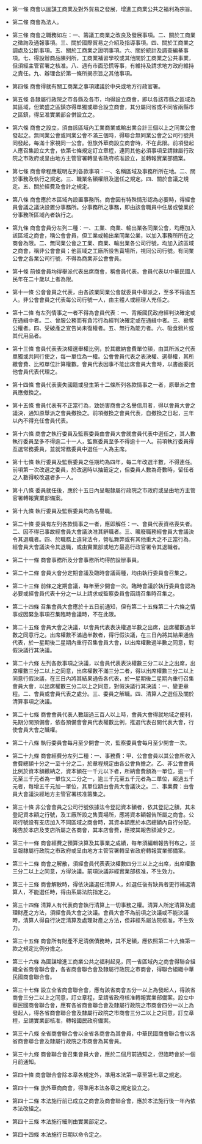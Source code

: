 * 第一條 商會以圖謀工商業及對外貿易之發展，增進工商業公共之福利為宗旨。

* 第二條 商會為法人。

* 第三條 商會之職務如左：一、籌議工商業之改良及發展事項。二、關於工商業之徵詢及通報事項。三、關於國際貿易之介紹及指導事項。四、關於工商業之調處及公斷事項。五、關於工商業之證明事項。六、關於統計及調查編綦事項。七、得設辦商品陳列所，工商業補習學校或其他關於工商業之公共事業，但須經主管官署之核准。八、遇有市面恐慌等事，有維持及請求地方政府維持之責任。九、辦理合於第一條所揭宗旨之其他事項。

* 第四條 商會得就有關工商業之事項建議於中央或地方行政官署。

* 第五條 各隸屬行政院之市各縣及各市，均得設立商會，即以各該市縣之區域為其區域，但繁盛之區鎮亦得單獨或聯合設立商會，其分屬同省或不同省兩縣市之區鎮，得呈准實業部合併設立之。

* 第六條 商會之設立，須由該區域內工業商業或輸出業合計三個以上之同業公會發起之。無同業公會或同業公會不滿三個時，得聯合無同業公會之公司行號共同發起，每滿十家視同一公會。但旅外華商設立商會時，不在此限。前項發起人應召集設立大會，依第七條規定訂立章程，連同其他必須事項呈請隸屬行政院之市政府或呈由地方主管官署轉呈省政府核准設立，並轉報實業部備案。

* 第七條 商會章程應載明左列各款事項：一、名稱區域及事務所所在地。二、關於事務及執行之規定。三、職業名額權限及選任之規定。四、關於會議之規定。五、關於經費及會計之規定。

* 第八條 商會應於本區域內設置事務所。商會因有特殊情形認為必要時，得經會員會議之議決設置分事務所。分事務所之事務，即由該會職員中住居或營業於分事務所區域內者執行之。

* 第九條 商會會員分左列二種：一、工業、商業、輸出業各同業公會，均應加入該區域之商會，稱公會會員，但工業或輸出業同業公業，以加入事務所所在之商會為限。二、無同業公會之工業、商業、輸出業各公司行號，均加入該區域之商會，稱非公會會員；他區域之工廠所設售賣場所，視同公司行號。有同業公會之各業公司行號，不得為商業非公會會員。

* 第十條 前條會員均得舉派代表出席商會，稱會員代表。會員代表以中華民國人民年在二十歲以上者為限。

* 第十一條 公會會員之代表，由各該業同業公會就委員中舉派之，至多不得逾五人。非公會會員之代表每公司行號一人，由主體人或經理人充任之。

* 第十二條 有左列情事之一者不得為會員代表：一、背叛國民政府經判決確定或在通緝中者。二、曾服公務而有貪污行為經判決確定或在通緝中者。三、褫奪公權者。四、受破產之宣告尚未復權者。五、無行為能力者。六、吸食鴉片或其代用品者。

* 第十三條 會員代表表決權選舉權比例，於其繳納會費單位額，由其所派之代表單獨或共同行使之，每一單位為一權。公會會員代表之表決權、選舉權，其所繳會費、比照單位計算權數。會員代表因事不能出席會員大會時，以書面委託他會員代表代理之。

* 第十四條 會員代表喪失國籍或發生第十二條所列各款情事之一者，原舉派之會員應撤換之。

* 第十五條 會員代表有不正當行為，致妨害商會之名譽信用者，得以會員大會之議決，通知原舉派之會員撤換之。前項撤換之會員代表，自撤換之日起，三年以內不得充任會員代表。

* 第十六條 商會之執行委員及監察委員由會員大會就會員代表中選任之，其人數執行委員至多不得逾二十一人，監察委員至多不得逾十一人。前項執行委員得互選常務委員，並就常務委員中選任一人為主席。

* 第十七條 執行委員及監察委員之任期均為四年，每二年改選半數，不得連任。前項第一次改選之委員，於改選時以抽籤定之，但委員人數為奇數時，留任者之人數得較改選者多一人。

* 第十八條 委員就任後，應於十五日內呈報隸屬行政院之市政府或呈由地方主管官署轉報實業部備案。

* 第十九條 執行委員及監察委員均為名譽職。

* 第二十條 委員有左列各款情事之一者，應即解任：一、會員代表資格喪失者。二、因不得已事故經會員大會議決准其辭職者。三、曠廢職務經會員大會議決令其退職者。四、於職務上違背法令，營私舞弊或有其他重大之不正當行為，經會員大會議決令其退職，或由實業部或地方最高行政官署令其退職者。

* 第二十一條 商會事務所及分會事務所均得酌設辦事員。

* 第二十二條 會員大會分定期會議及臨時會議兩種，均由執行委員會召集之。

* 第二十三條 前條之定期會議，每年至少開會一次。臨時會議於執行委員會認為必要或經會員代表十分之一以上請求或監察委員會函請召集時召集之。

* 第二十四條 召集會員大會應於十五日前通知，但有第二十五條第二十六條之情事或因緊急事項召集臨時會議時，不在此限。

* 第二十五條 會員大會之決議，以會員代表表決權過半數之出席，出席權數過半數之同意行之。出席權數不滿過半數者，得行假決議，在三日內將其結果通告代表，於一星期後二星期內重行召集會員大會，以出席權數過半數之同意，對假決議行其決議。

* 第二十六條 左列各款事項之決議，以會員代表表決權數三分二以上之出席，出席權數三分二以上之同意，出席權數不滿三分二者，得以出席權數三分二以上同意行假決議，在三日內將其結果通告各代表，於一星期後二星期內重行召集會員大會，以出席權數三分二以上之同意，對假決議行其決議：一、變更章程。二、會員或會員代表之處分。三、委員之解職。四、清算人之選任及關於清算事項之決議。

* 第二十七條 商會會員代表人數超過三百人以上時，會員大會得就地域之便利，先期分開預備會，依各預備會會員代表權數比例，推選代表召開代表大會，行使會員大會之職權。

* 第二十八條 執行委員會每月至少開會一次，監察委員會每月至少開會一次。

* 第二十九條 商會經費分左列二種：一、事務費：甲、公會會員以其公會所收入會費總額十分之一至十分之二，於章程規定由各公會負擔之。乙、非公會會員比例於資本額繳納之，資本額在一千元以下者，所納會費額為一單位，逾一千元至三千元者為一單位又二分之一，逾三千元至五千元者為二單位，超過五千元者，每增五千元加一單位，其單位額由會員大會議決之。二、事業費：由會員大會議決經地方主管官署核准籌集之。

* 第三十條 非公會會員之公司行號依據法令登記資本額者，依其登記之額，其未登記資本額之行號，及工廠所設之售賣場所，應將資本額報告所屬之商會。公司行號設有支店加入不同區域之商會時，其資本額應於本店總額內自行分配，報告於本店及支店所屬之各商會，其本店會費，應按其報告額減少之。

* 第三十一條 商會經費之預算決算及其事業之成績，每年須編輯報告刊布之，並呈報隸屬行政院之市政府或呈由地方主管官署轉呈省政府轉報實業部備案。

* 第三十二條 商會之解散，須經會員代表表決權數四分三以上之出席，出席權數三分二以上之同意，方得決議。前項決議非經實業部核准，不生效力。

* 第三十三條 商會解散時，得依決議選任清算人，如選任後有缺員者更行補選清算人，不能選任時，得由系屬法院指定之。

* 第三十四條 清算人有代表商會執行清算上一切事務之權。清算人所定清算及處理財產之方法，須經會員大會之決議。會員大會不為前項之決議或不能決議時，清算人得自行決定清算及處理財產之方法，但非經系屬法院核准，不生效力。

* 第三十五條 商會所有財產不足清償債務時，其不足額，應依照第二十九條第一款之規定比例分擔之。

* 第三十六條 為圖謀增進工商業公共之福利起見，同一省區域內之商會得聯合組織全省商會聯合會，各省商會聯合會及隸屬行政院之市商會，得聯合組織中華民國商會聯合會。

* 第三十七條 設立全省商會聯合會，應有該省商會五分一以上為發起人，得該省商會三分二以上之同意，訂立章程，呈請省政府核准轉報實業部備案。設立中華民國商會聯合會，應有各省商會聯合會及隸屬行政院之市商會四分一以上為發起人，得各省商會聯合會及隸屬行政院之市商會三分二以上之同意，訂立章程，呈請實業部核准，轉報國民政府備案。

* 第三十八條 全省商會聯合會以全省各商會為其會員，中華民國商會聯合會以各省商會聯合會及隸屬行政院之市商會為其會員。

* 第三十九條 商會聯合會召集會員大會，應於二個月前通知之，但臨時會於一個月前通知。

* 第四十條 商會聯合會除本章各規定外，準用本法第一章至第七章之規定。

* 第四十一條 旅外華商商會，得準用本法各章之規定設立之。

* 第四十二條 本法施行前已成立之商會及商會聯合會，應於本法施行後一年內依本法改組之。

* 第四十三條 本法施行細則由實業部定之。

* 第四十四條 本法施行日期以命令定之。

